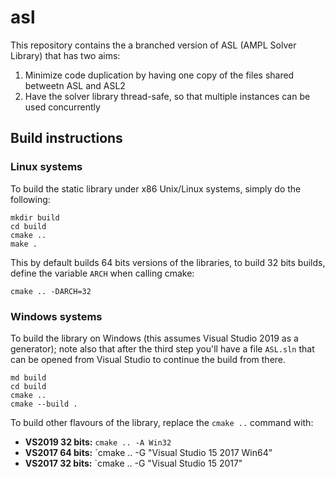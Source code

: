 # asl

This repository contains the a branched version of ASL (AMPL Solver Library) that has two aims:
1. Minimize code duplication by having one copy of the files shared betweetn ASL and ASL2
2. Have the solver library thread-safe, so that multiple instances can be used concurrently

## Build instructions
### Linux systems
To build the static library under x86 Unix/Linux systems, simply do the following: 

```
mkdir build
cd build
cmake .. 
make .
```

This by default builds 64 bits versions of the libraries, to build 32 bits builds, define the variable `ARCH` when calling cmake:

```
cmake .. -DARCH=32
```

### Windows systems
To build the library on Windows (this assumes Visual Studio 2019 as a generator); note also that after the third step you'll have a file `ASL.sln` that can 
be opened from Visual Studio to continue the build from there.

```
md build
cd build
cmake .. 
cmake --build .
```

To build other flavours of the library, replace the ```cmake ..``` command with:

* **VS2019 32 bits:** `cmake .. -A Win32`
* **VS2017 64 bits:** `cmake .. -G "Visual Studio 15 2017 Win64"
* **VS2017 32 bits:** `cmake .. -G "Visual Studio 15 2017"


